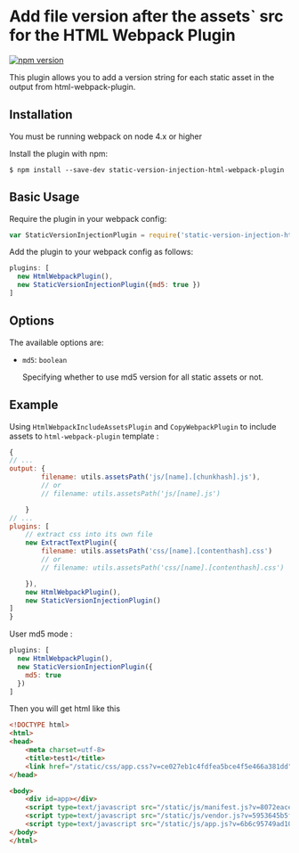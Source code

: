 Add file version after the assets` src for the HTML Webpack Plugin
========================================

[![npm version](https://badge.fury.io/js/static-version-injection-html-webpack-plugin.svg)](https://badge.fury.io/js/static-version-injection-html-webpack-plugin)

This plugin allows you to add a version string for each static asset in the output from html-webpack-plugin.

Installation
------------
You must be running webpack on node 4.x or higher

Install the plugin with npm:
```shell
$ npm install --save-dev static-version-injection-html-webpack-plugin
```


Basic Usage
-----------
Require the plugin in your webpack config:

```javascript
var StaticVersionInjectionPlugin = require('static-version-injection-html-webpack-plugin');
```

Add the plugin to your webpack config as follows:

```javascript
plugins: [
  new HtmlWebpackPlugin(),
  new StaticVersionInjectionPlugin({md5: true })
]  
```

Options
-------
The available options are:

- `md5`: `boolean`

  Specifying whether to use md5 version for all static assets or not.


Example
-------
Using `HtmlWebpackIncludeAssetsPlugin` and `CopyWebpackPlugin` to include assets to `html-webpack-plugin` template :

```javascript
{
// ...
output: {
        filename: utils.assetsPath('js/[name].[chunkhash].js'),
        // or
        // filename: utils.assetsPath('js/[name].js')

    }
// ...
plugins: [
    // extract css into its own file
    new ExtractTextPlugin({
        filename: utils.assetsPath('css/[name].[contenthash].css')
        // or
        // filename: utils.assetsPath('css/[name].[contenthash].css')

    }),
    new HtmlWebpackPlugin(),
    new StaticVersionInjectionPlugin()
]  
}
```

User md5 mode :

```javascript
plugins: [
  new HtmlWebpackPlugin(),
  new StaticVersionInjectionPlugin({
    md5: true
  })
]
```
Then you will get html like this

```html
<!DOCTYPE html>
<html>
<head>
    <meta charset=utf-8>
    <title>test1</title>
    <link href="/static/css/app.css?v=ce027eb1c4fdfea5bce4f5e466a381dd" rel=stylesheet>
</head>

<body>
    <div id=app></div>
    <script type=text/javascript src="/static/js/manifest.js?v=8072eace45064bc08e5f"></script>
    <script type=text/javascript src="/static/js/vendor.js?v=5953645b5f4b4a670ad7"></script>
    <script type=text/javascript src="/static/js/app.js?v=6b6c95749ad1049c0c72"></script>
</body>
</html>
```
